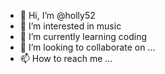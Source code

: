 - 👋 Hi, I’m @holly52
- 👀 I’m interested in music
- 🌱 I’m currently learning coding
- 💞️ I’m looking to collaborate on ...
- 📫 How to reach me ...

<!---
holly52/holly52 is a ✨ special ✨ repository because its `README.md` (this file) appears on your GitHub profile.
You can click the Preview link to take a look at your changes.
--->
